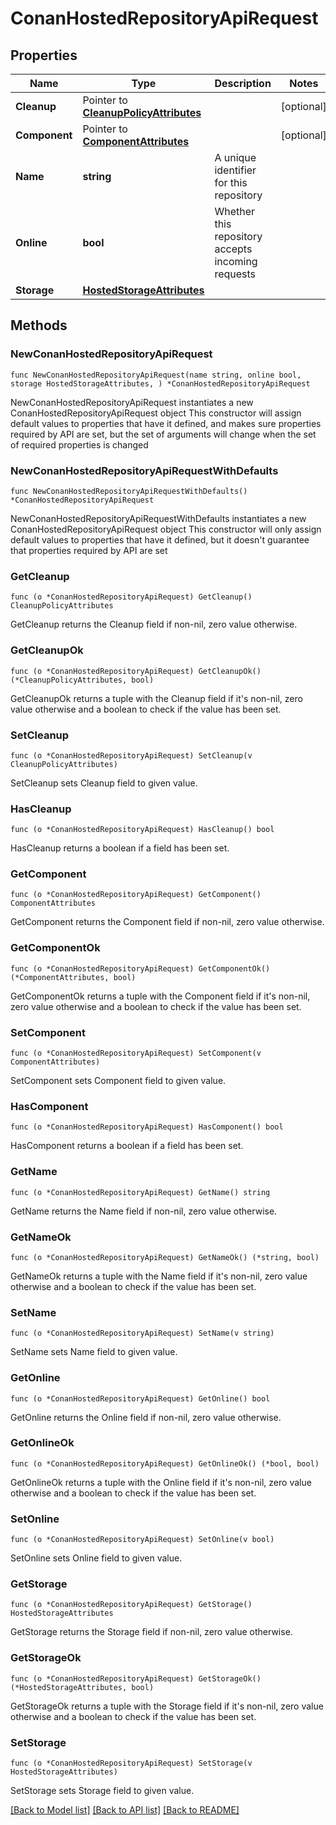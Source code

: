 # ConanHostedRepositoryApiRequest

## Properties

Name | Type | Description | Notes
------------ | ------------- | ------------- | -------------
**Cleanup** | Pointer to [**CleanupPolicyAttributes**](CleanupPolicyAttributes.md) |  | [optional] 
**Component** | Pointer to [**ComponentAttributes**](ComponentAttributes.md) |  | [optional] 
**Name** | **string** | A unique identifier for this repository | 
**Online** | **bool** | Whether this repository accepts incoming requests | 
**Storage** | [**HostedStorageAttributes**](HostedStorageAttributes.md) |  | 

## Methods

### NewConanHostedRepositoryApiRequest

`func NewConanHostedRepositoryApiRequest(name string, online bool, storage HostedStorageAttributes, ) *ConanHostedRepositoryApiRequest`

NewConanHostedRepositoryApiRequest instantiates a new ConanHostedRepositoryApiRequest object
This constructor will assign default values to properties that have it defined,
and makes sure properties required by API are set, but the set of arguments
will change when the set of required properties is changed

### NewConanHostedRepositoryApiRequestWithDefaults

`func NewConanHostedRepositoryApiRequestWithDefaults() *ConanHostedRepositoryApiRequest`

NewConanHostedRepositoryApiRequestWithDefaults instantiates a new ConanHostedRepositoryApiRequest object
This constructor will only assign default values to properties that have it defined,
but it doesn't guarantee that properties required by API are set

### GetCleanup

`func (o *ConanHostedRepositoryApiRequest) GetCleanup() CleanupPolicyAttributes`

GetCleanup returns the Cleanup field if non-nil, zero value otherwise.

### GetCleanupOk

`func (o *ConanHostedRepositoryApiRequest) GetCleanupOk() (*CleanupPolicyAttributes, bool)`

GetCleanupOk returns a tuple with the Cleanup field if it's non-nil, zero value otherwise
and a boolean to check if the value has been set.

### SetCleanup

`func (o *ConanHostedRepositoryApiRequest) SetCleanup(v CleanupPolicyAttributes)`

SetCleanup sets Cleanup field to given value.

### HasCleanup

`func (o *ConanHostedRepositoryApiRequest) HasCleanup() bool`

HasCleanup returns a boolean if a field has been set.

### GetComponent

`func (o *ConanHostedRepositoryApiRequest) GetComponent() ComponentAttributes`

GetComponent returns the Component field if non-nil, zero value otherwise.

### GetComponentOk

`func (o *ConanHostedRepositoryApiRequest) GetComponentOk() (*ComponentAttributes, bool)`

GetComponentOk returns a tuple with the Component field if it's non-nil, zero value otherwise
and a boolean to check if the value has been set.

### SetComponent

`func (o *ConanHostedRepositoryApiRequest) SetComponent(v ComponentAttributes)`

SetComponent sets Component field to given value.

### HasComponent

`func (o *ConanHostedRepositoryApiRequest) HasComponent() bool`

HasComponent returns a boolean if a field has been set.

### GetName

`func (o *ConanHostedRepositoryApiRequest) GetName() string`

GetName returns the Name field if non-nil, zero value otherwise.

### GetNameOk

`func (o *ConanHostedRepositoryApiRequest) GetNameOk() (*string, bool)`

GetNameOk returns a tuple with the Name field if it's non-nil, zero value otherwise
and a boolean to check if the value has been set.

### SetName

`func (o *ConanHostedRepositoryApiRequest) SetName(v string)`

SetName sets Name field to given value.


### GetOnline

`func (o *ConanHostedRepositoryApiRequest) GetOnline() bool`

GetOnline returns the Online field if non-nil, zero value otherwise.

### GetOnlineOk

`func (o *ConanHostedRepositoryApiRequest) GetOnlineOk() (*bool, bool)`

GetOnlineOk returns a tuple with the Online field if it's non-nil, zero value otherwise
and a boolean to check if the value has been set.

### SetOnline

`func (o *ConanHostedRepositoryApiRequest) SetOnline(v bool)`

SetOnline sets Online field to given value.


### GetStorage

`func (o *ConanHostedRepositoryApiRequest) GetStorage() HostedStorageAttributes`

GetStorage returns the Storage field if non-nil, zero value otherwise.

### GetStorageOk

`func (o *ConanHostedRepositoryApiRequest) GetStorageOk() (*HostedStorageAttributes, bool)`

GetStorageOk returns a tuple with the Storage field if it's non-nil, zero value otherwise
and a boolean to check if the value has been set.

### SetStorage

`func (o *ConanHostedRepositoryApiRequest) SetStorage(v HostedStorageAttributes)`

SetStorage sets Storage field to given value.



[[Back to Model list]](../README.md#documentation-for-models) [[Back to API list]](../README.md#documentation-for-api-endpoints) [[Back to README]](../README.md)


